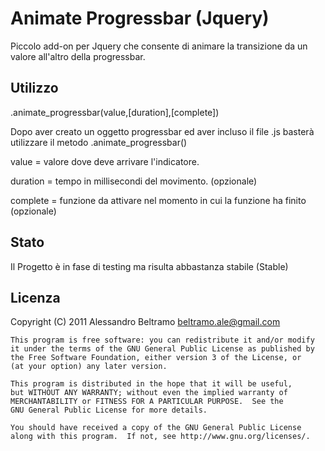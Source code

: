 Animate Progressbar (Jquery)
==========

Piccolo add-on per Jquery che consente di animare la transizione da un valore all'altro della progressbar.

Utilizzo
------

.animate_progressbar(value,[duration],[complete])

Dopo aver creato un oggetto progressbar ed aver incluso il file .js baster&agrave; utilizzare il metodo .animate_progressbar()

value = valore dove deve arrivare l'indicatore.

duration = tempo in millisecondi del movimento. (opzionale)

complete = funzione da attivare nel momento in cui la funzione ha finito (opzionale)

Stato
------

Il Progetto &egrave; in fase di testing ma risulta abbastanza stabile (Stable)

Licenza
-------
Copyright (C) 2011  Alessandro Beltramo <beltramo.ale@gmail.com>

    This program is free software: you can redistribute it and/or modify
    it under the terms of the GNU General Public License as published by
    the Free Software Foundation, either version 3 of the License, or
    (at your option) any later version.

    This program is distributed in the hope that it will be useful,
    but WITHOUT ANY WARRANTY; without even the implied warranty of
    MERCHANTABILITY or FITNESS FOR A PARTICULAR PURPOSE.  See the
    GNU General Public License for more details.

    You should have received a copy of the GNU General Public License
    along with this program.  If not, see http://www.gnu.org/licenses/.